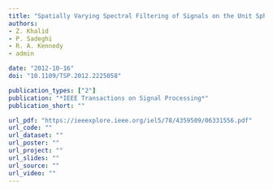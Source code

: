 ```yaml
---
title: "Spatially Varying Spectral Filtering of Signals on the Unit Sphere"
authors:
- Z. Khalid
- P. Sadeghi
- R. A. Kennedy
- admin

date: "2012-10-16"
doi: "10.1109/TSP.2012.2225058"

publication_types: ["2"]
publication: "*IEEE Transactions on Signal Processing*"
publication_short: ""

url_pdf: "https://ieeexplore.ieee.org/iel5/78/4359509/06331556.pdf"
url_code: ""
url_dataset: ""
url_poster: ""
url_project: ""
url_slides: ""
url_source: ""
url_video: ""
---
```


